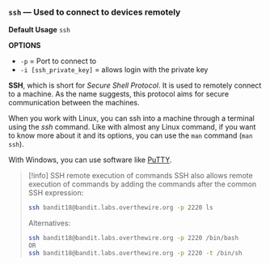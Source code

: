### `ssh` — Used to connect to devices remotely

**Default Usage**
	`ssh` 

**OPTIONS**
- `-p` = Port to connect to
- `-i [ssh_private_key]` = allows login with the private key

**SSH**, which is short for _Secure Shell Protocol_. It is used to remotely connect to a machine. As the name suggests, this protocol aims for secure communication between the machines.

When you work with Linux, you can ssh into a machine through a terminal using the _ssh_ command. Like with almost any Linux command, if you want to know more about it and its options, you can use the `man` command (`man ssh`).

With Windows, you can use software like [PuTTY](https://www.putty.org/).


> [!info] SSH remote execution of commands
> SSH also allows remote execution of commands by adding the commands after the common SSH expression:
> ````bash 
> ssh bandit18@bandit.labs.overthewire.org -p 2220 ls 
>  ````
>   
>  Alternatives:
>  ````bash 
>  ssh bandit18@bandit.labs.overthewire.org -p 2220 /bin/bash
>  OR
>  ssh bandit18@bandit.labs.overthewire.org -p 2220 -t /bin/sh


